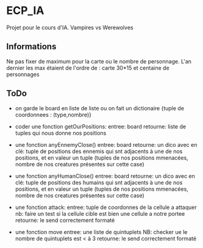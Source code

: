 ECP_IA
======

Projet pour le cours d'IA. Vampires vs Werewolves

Informations
------------
Ne pas fixer de maximum pour la carte ou le nombre de personnage. 
L'an dernier les max étaient de l'ordre de : carte 30*15 et centaine de personnages


ToDo
----

* on garde le board en liste de liste ou on fait un dictionaire {tuple de coordonnees : (type,nombre)}

* coder une fonction getOurPositions:
	entree: board
	retourne: liste de tuples qui nous donne nos positions

* une fonction anyEnnemyClose()
	entree: board
	retourne: un dico avec en clé: tuple de positions des ennemis qui snt adjacents à une de nos positions, et en valeur un tuple (tuples de nos positions mmenacées, nombre de nos creatures présentes sur cette case)


* une fonction anyHumanClose()
	entree: board
	retourne: un dico avec en clé: tuple de positions des humains qui snt adjacents à une de nos positions, et en valeur un tuple (tuples de nos positions mmenacées, nombre de nos creatures présentes sur cette case)


* une fonction attack:
	entree: tuple de coordonnes de la cellule a attaquer
	nb: faire un test si la cellule cible est bien une cellule a notre portee
	retourne: le send correctement formaté


* une fonction move
	entree: une liste de quintuplets
	NB: checker ue le nombre de quintuplets est < à 3
	retourne: le send correctement formaté